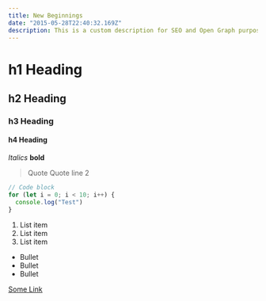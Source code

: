 ```yaml
---
title: New Beginnings
date: "2015-05-28T22:40:32.169Z"
description: This is a custom description for SEO and Open Graph purposes, rather than the default generated excerpt. Simply add a description field to the frontmatter.
---
```


# h1 Heading

## h2 Heading

### h3 Heading

#### h4 Heading

_Italics_
**bold**

> Quote
> Quote line 2

```javascript
// Code block
for (let i = 0; i < 10; i++) {
  console.log("Test")
}
```

1. List item
2. List item
3. List item

- Bullet
- Bullet
- Bullet

[Some Link](https://www.google.com)

